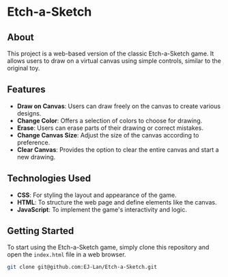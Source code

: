 # Etch-a-Sketch

## About

This project is a web-based version of the classic Etch-a-Sketch game. It allows users to draw on a virtual canvas using simple controls, similar to the original toy.

## Features

- **Draw on Canvas**: Users can draw freely on the canvas to create various designs.
- **Change Color**: Offers a selection of colors to choose for drawing.
- **Erase**: Users can erase parts of their drawing or correct mistakes.
- **Change Canvas Size**: Adjust the size of the canvas according to preference.
- **Clear Canvas**: Provides the option to clear the entire canvas and start a new drawing.

## Technologies Used

- **CSS**: For styling the layout and appearance of the game.
- **HTML**: To structure the web page and define elements like the canvas.
- **JavaScript**: To implement the game's interactivity and logic.

## Getting Started

To start using the Etch-a-Sketch game, simply clone this repository and open the `index.html` file in a web browser.

```bash
git clone git@github.com:EJ-Lan/Etch-a-Sketch.git
